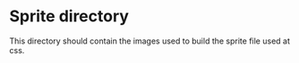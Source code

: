 Sprite directory
================

This directory should contain the images used to build the sprite file used at css.


